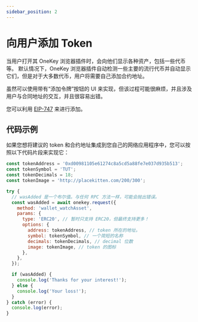 ```yaml
---
sidebar_position: 2
---
```


# 向用户添加 Token

当用户打开其 OneKey 浏览器插件时，会向他们显示各种资产，包括一些代币等。 默认情况下，OneKey 浏览器插件自动检测一些主要的流行代币并自动显示它们，但是对于大多数代币，用户将需要自己添加合约地址。

虽然可以使用带有“添加令牌”按钮的 UI 来实现，但该过程可能很麻烦，并且涉及用户与合同地址的交互，并且很容易出错。

您可以利用 [EIP-747](https://github.com/ethereum/EIPs/blob/master/EIPS/eip-747.md) 来进行添加。

## 代码示例

如果您想将建议的 token 和合约地址集成到您自己的网络应用程序中，您可以按照以下代码片段来实现它：

```javascript
const tokenAddress = '0xd00981105e61274c8a5cd5a88fe7e037d935b513';
const tokenSymbol = 'TUT';
const tokenDecimals = 18;
const tokenImage = 'http://placekitten.com/200/300';

try {
  // wasAdded 是一个布尔值。与任何 RPC 方法一样，可能会抛出错误。
  const wasAdded = await onekey.request({
    method: 'wallet_watchAsset',
    params: {
      type: 'ERC20', // 暂时只支持 ERC20，但最终支持更多！
      options: {
        address: tokenAddress, // token 所在的地址。
        symbol: tokenSymbol, // 一个简短的名称
        decimals: tokenDecimals, // decimal 位数
        image: tokenImage, // token 的图标
      },
    },
  });

  if (wasAdded) {
    console.log('Thanks for your interest!');
  } else {
    console.log('Your loss!');
  }
} catch (error) {
  console.log(error);
}
```

